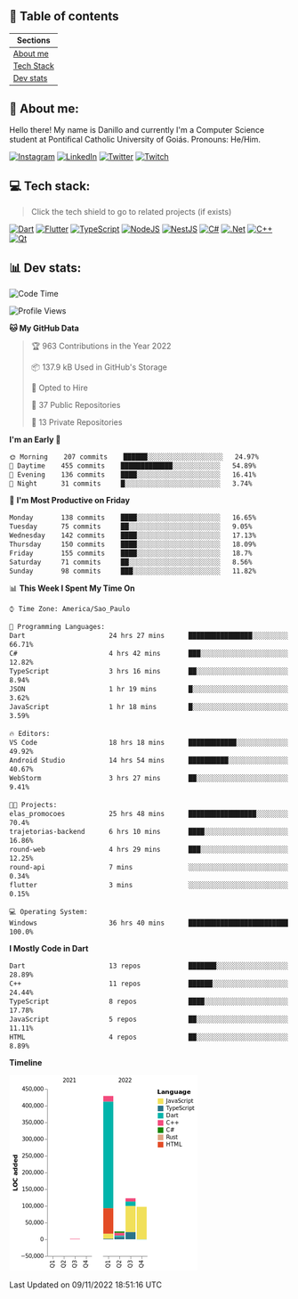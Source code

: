 ## 📃 Table of contents

|Sections|
|-|
|[About me](#about-me)|
|[Tech Stack](#tech-stack)|
|[Dev stats](#dev-stats)|

<a name="about-me"/>

## 🌈 About me:
Hello there! My name is Danillo and currently I'm a Computer Science student at Pontifical Catholic University of Goiás. Pronouns: He/Him.

[![Instagram](https://img.shields.io/badge/Instagram-%23E4405F.svg?logo=Instagram&logoColor=white)](https://instagram.com/danilloilggner)
[![LinkedIn](https://img.shields.io/badge/LinkedIn-%230077B5.svg?logo=linkedin&logoColor=white)](https://linkedin.com/in/danilloism)
[![Twitter](https://img.shields.io/badge/Twitter-%231DA1F2.svg?logo=Twitter&logoColor=white)](https://twitter.com/danilloism)
[![Twitch](https://img.shields.io/badge/Twitch-%239146FF.svg?logo=Twitch&logoColor=white)](https://twitch.tv/danilloism) 

<a name="tech-stack"/>

## 💻 Tech stack:
> Click the tech shield to go to related projects (if exists)

[![Dart](https://img.shields.io/badge/dart-%230175C2.svg?style=for-the-badge&logo=dart&logoColor=white)](https://github.com/danilloism/danilloism/blob/main/Flutter.md) [![Flutter](https://img.shields.io/badge/Flutter-%2302569B.svg?style=for-the-badge&logo=Flutter&logoColor=white)](https://github.com/danilloism/danilloism/blob/main/Flutter.md) [![TypeScript](https://img.shields.io/badge/typescript-%23007ACC.svg?style=for-the-badge&logo=typescript&logoColor=white)](https://github.com/danilloism/danilloism/blob/main/Typescript.md) [![NodeJS](https://img.shields.io/badge/node.js-6DA55F?style=for-the-badge&logo=node.js&logoColor=white)](https://github.com/danilloism/danilloism/blob/main/Node.js.md) [![NestJS](https://img.shields.io/badge/nestjs-%23E0234E.svg?style=for-the-badge&logo=nestjs&logoColor=white)](https://github.com/danilloism/danilloism/blob/main/Nest.js.md) [![C#](https://img.shields.io/badge/c%23-%23239120.svg?style=for-the-badge&logo=c-sharp&logoColor=white)](#) [![.Net](https://img.shields.io/badge/.NET-5C2D91?style=for-the-badge&logo=.net&logoColor=white)](#) [![C++](https://img.shields.io/badge/c++-%2300599C.svg?style=for-the-badge&logo=c%2B%2B&logoColor=white)](https://github.com/danilloism/danilloism/blob/main/C%2B%2B.md) [![Qt](https://img.shields.io/badge/Qt-%23217346.svg?style=for-the-badge&logo=Qt&logoColor=white)](https://github.com/danilloism/danilloism/blob/main/C%2B%2B.md)
<!---
- 🌱 Currently learning:

![Vue.js](https://img.shields.io/badge/vuejs-%2335495e.svg?style=for-the-badge&logo=vuedotjs&logoColor=%234FC08D) ![Angular](https://img.shields.io/badge/angular-%23DD0031.svg?style=for-the-badge&logo=angular&logoColor=white)
--->

<a name="dev-stats"/>

## 📊 Dev stats:
<!---
[![](https://github-readme-stats.vercel.app/api?username=danilloism&theme=radical&hide_border=false&include_all_commits=false&count_private=false)](#)<br>
[![](https://github-readme-streak-stats.herokuapp.com/?user=danilloism&theme=radical&hide_border=false)](#)<br>
[![](https://github-readme-stats.vercel.app/api/top-langs/?username=danilloism&theme=radical&hide_border=false&include_all_commits=false&count_private=false&layout=compact)](#)<br>
--->
<!--START_SECTION:waka-->
![Code Time](http://img.shields.io/badge/Code%20Time-775%20hrs%2049%20mins-blue)

![Profile Views](http://img.shields.io/badge/Profile%20Views-0-blue)

**🐱 My GitHub Data** 

> 🏆 963 Contributions in the Year 2022
 > 
> 📦 137.9 kB Used in GitHub's Storage 
 > 
> 💼 Opted to Hire
 > 
> 📜 37 Public Repositories 
 > 
> 🔑 13 Private Repositories  
 > 
**I'm an Early 🐤** 

```text
🌞 Morning    207 commits    ██████░░░░░░░░░░░░░░░░░░░   24.97% 
🌆 Daytime    455 commits    █████████████░░░░░░░░░░░░   54.89% 
🌃 Evening    136 commits    ████░░░░░░░░░░░░░░░░░░░░░   16.41% 
🌙 Night      31 commits     █░░░░░░░░░░░░░░░░░░░░░░░░   3.74%

```
📅 **I'm Most Productive on Friday** 

```text
Monday       138 commits    ████░░░░░░░░░░░░░░░░░░░░░   16.65% 
Tuesday      75 commits     ██░░░░░░░░░░░░░░░░░░░░░░░   9.05% 
Wednesday    142 commits    ████░░░░░░░░░░░░░░░░░░░░░   17.13% 
Thursday     150 commits    ████░░░░░░░░░░░░░░░░░░░░░   18.09% 
Friday       155 commits    ████░░░░░░░░░░░░░░░░░░░░░   18.7% 
Saturday     71 commits     ██░░░░░░░░░░░░░░░░░░░░░░░   8.56% 
Sunday       98 commits     ███░░░░░░░░░░░░░░░░░░░░░░   11.82%

```


📊 **This Week I Spent My Time On** 

```text
⌚︎ Time Zone: America/Sao_Paulo

💬 Programming Languages: 
Dart                     24 hrs 27 mins      ████████████████░░░░░░░░░   66.71% 
C#                       4 hrs 42 mins       ███░░░░░░░░░░░░░░░░░░░░░░   12.82% 
TypeScript               3 hrs 16 mins       ██░░░░░░░░░░░░░░░░░░░░░░░   8.94% 
JSON                     1 hr 19 mins        █░░░░░░░░░░░░░░░░░░░░░░░░   3.62% 
JavaScript               1 hr 18 mins        █░░░░░░░░░░░░░░░░░░░░░░░░   3.59%

🔥 Editors: 
VS Code                  18 hrs 18 mins      ████████████░░░░░░░░░░░░░   49.92% 
Android Studio           14 hrs 54 mins      ██████████░░░░░░░░░░░░░░░   40.67% 
WebStorm                 3 hrs 27 mins       ██░░░░░░░░░░░░░░░░░░░░░░░   9.41%

🐱‍💻 Projects: 
elas_promocoes           25 hrs 48 mins      █████████████████░░░░░░░░   70.4% 
trajetorias-backend      6 hrs 10 mins       ████░░░░░░░░░░░░░░░░░░░░░   16.86% 
round-web                4 hrs 29 mins       ███░░░░░░░░░░░░░░░░░░░░░░   12.25% 
round-api                7 mins              ░░░░░░░░░░░░░░░░░░░░░░░░░   0.34% 
flutter                  3 mins              ░░░░░░░░░░░░░░░░░░░░░░░░░   0.15%

💻 Operating System: 
Windows                  36 hrs 40 mins      █████████████████████████   100.0%

```

**I Mostly Code in Dart** 

```text
Dart                     13 repos            ███████░░░░░░░░░░░░░░░░░░   28.89% 
C++                      11 repos            ██████░░░░░░░░░░░░░░░░░░░   24.44% 
TypeScript               8 repos             ████░░░░░░░░░░░░░░░░░░░░░   17.78% 
JavaScript               5 repos             ██░░░░░░░░░░░░░░░░░░░░░░░   11.11% 
HTML                     4 repos             ██░░░░░░░░░░░░░░░░░░░░░░░   8.89%

```


**Timeline**

![Chart not found](https://raw.githubusercontent.com/danilloism/danilloism/main/charts/bar_graph.png) 


 Last Updated on 09/11/2022 18:51:16 UTC
<!--END_SECTION:waka-->
